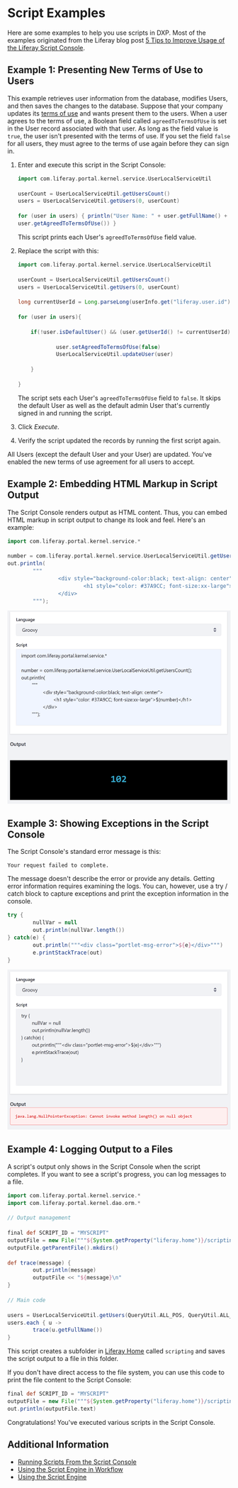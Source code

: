 # Script Examples

Here are some examples to help you use scripts in DXP. Most of the examples originated from the Liferay blog post [5 Tips to Improve Usage of the Liferay Script Console](https://liferay.dev/blogs/-/blogs/5-tips-to-improve-usage-of-the-liferay-script-console).

## Example 1: Presenting New Terms of Use to Users

This example retrieves user information from the database, modifies Users, and then saves the changes to the database. Suppose that your company updates its [terms of use](https://help.liferay.com/hc/en-us/articles/360031899692-Instance-Configuration-Instance-Settings#terms-of-use) and wants present them to the users. When a user agrees to the terms of use, a Boolean field called `agreedToTermsOfUse` is set in the User record associated with that user. As long as the field value is `true`, the user isn't presented with the terms of use. If you set the field `false` for all users, they must agree to the terms of use again before they can sign in.

1. Enter and execute this script in the Script Console:

    ```groovy
    import com.liferay.portal.kernel.service.UserLocalServiceUtil

    userCount = UserLocalServiceUtil.getUsersCount()
    users = UserLocalServiceUtil.getUsers(0, userCount)

    for (user in users) { println("User Name: " + user.getFullName() + " -- " +
    user.getAgreedToTermsOfUse()) }
    ```

    This script prints each User's `agreedToTermsOfUse` field value.

1. Replace the script with this:

    ```groovy
    import com.liferay.portal.kernel.service.UserLocalServiceUtil

    userCount = UserLocalServiceUtil.getUsersCount()
    users = UserLocalServiceUtil.getUsers(0, userCount)

    long currentUserId = Long.parseLong(userInfo.get("liferay.user.id"))

    for (user in users){

        if(!user.isDefaultUser() && (user.getUserId() != currentUserId)) {

                user.setAgreedToTermsOfUse(false)
                UserLocalServiceUtil.updateUser(user)

        }

    }
    ```

    The script sets each User's `agreedToTermsOfUse` field to `false`. It skips the default User as well as the default admin User that's currently signed in and running the script.

1. Click *Execute*.

1. Verify the script updated the records by running the first script again.

All Users (except the default User and your User) are updated. You've enabled the new terms of use agreement for all users to accept.

## Example 2: Embedding HTML Markup in Script Output

The Script Console renders output as HTML content. Thus, you can embed HTML markup in script output to change its look and feel. Here's an example:

```groovy
import com.liferay.portal.kernel.service.*

number = com.liferay.portal.kernel.service.UserLocalServiceUtil.getUsersCount();
out.println(
        """
                <div style="background-color:black; text-align: center">
                        <h1 style="color: #37A9CC; font-size:xx-large">${number}</h1>
                </div>
        """);
```

![This script styles its output using HTML.](./script-examples/images/01.png)

## Example 3: Showing Exceptions in the Script Console

The Script Console's standard error message is this:

```
Your request failed to complete.
```

The message doesn't describe the error or provide any details. Getting error information requires examining the logs. You can, however, use a try / catch block to capture exceptions and print the exception information in the console.

```groovy
try {
        nullVar = null
        out.println(nullVar.length())
} catch(e) {
        out.println("""<div class="portlet-msg-error">${e}</div>""")
        e.printStackTrace(out)
}
```

![Here's an example of a Groovy script that catches exceptions and prints exception information to the Script Console.](./script-examples/images/02.png)

## Example 4: Logging Output to a Files

A script's output only shows in the Script Console when the script completes. If you want to see a script's progress, you can log messages to a file.

```groovy
import com.liferay.portal.kernel.service.*
import com.liferay.portal.kernel.dao.orm.*

// Output management

final def SCRIPT_ID = "MYSCRIPT"
outputFile = new File("""${System.getProperty("liferay.home")}/scripting/out-${SCRIPT_ID}.txt""")
outputFile.getParentFile().mkdirs()

def trace(message) {
        out.println(message)
        outputFile << "${message}\n"
}

// Main code

users = UserLocalServiceUtil.getUsers(QueryUtil.ALL_POS, QueryUtil.ALL_POS)
users.each { u ->
        trace(u.getFullName())
}
```

This script creates a subfolder in [Liferay Home](../../installation-and-upgrades/reference/liferay-home.md) called `scripting` and saves the script output to a file in this folder.

If you don't have direct access to the file system, you can use this code to print the file content to the Script Console:

```groovy
final def SCRIPT_ID = "MYSCRIPT"
outputFile = new File("""${System.getProperty("liferay.home")}/scripting/out-${SCRIPT_ID}.txt""")
out.println(outputFile.text)
```

Congratulations! You've executed various scripts in the Script Console.

## Additional Information

* [Running Scripts From the Script Console](./running-scripts-from-the-script-console.md)
* [Using the Script Engine in Workflow](../../process-automation/workflow/developer-guide/using-the-script-engine-in-workflow.md)
* [Using the Script Engine](./using-the-script-engine.md)
